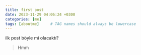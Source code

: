 ```yaml
---
title: first post
date: 2023-11-29 04:06:24 +0300
categories: [me]
tags: [aboutme]     # TAG names should always be lowercase
---
```


ilk post böyle mi olacaktı?
> Hmm
